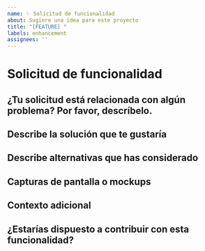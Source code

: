 ```yaml
---
name: ✨ Solicitud de funcionalidad
about: Sugiere una idea para este proyecto
title: "[FEATURE] "
labels: enhancement
assignees: ''
---
```


# Solicitud de funcionalidad

## ¿Tu solicitud está relacionada con algún problema? Por favor, descríbelo.
<!-- Una descripción clara y concisa de cuál es el problema. Ej. Me frustra cuando [...] -->

## Describe la solución que te gustaría
<!-- Una descripción clara y concisa de lo que quieres que suceda -->

## Describe alternativas que has considerado
<!-- Una descripción clara y concisa de cualquier solución o característica alternativa que hayas considerado -->

## Capturas de pantalla o mockups
<!-- Si aplica, añade capturas de pantalla o mockups para ayudar a explicar tu idea -->

## Contexto adicional
<!-- Añade cualquier otro contexto o capturas de pantalla sobre la solicitud de funcionalidad aquí -->

## ¿Estarías dispuesto a contribuir con esta funcionalidad?
<!-- Indica si te gustaría contribuir con la implementación de esta funcionalidad --> 